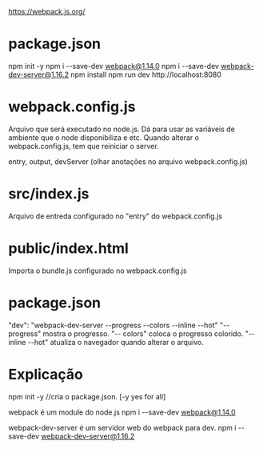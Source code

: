 https://webpack.js.org/

# package.json

npm init -y
npm i --save-dev webpack@1.14.0
npm i --save-dev webpack-dev-server@1.16.2
npm install
npm run dev
http://localhost:8080



# webpack.config.js
Arquivo que será executado no node.js. Dá para usar as variáveis de ambiente que o node disponibiliza e etc.
Quando alterar o webpack.config.js, tem que reiniciar o server.
 
entry, output, devServer (olhar anotações no arquivo webpack.config.js)

# src/index.js
Arquivo de entreda configurado no "entry" do webpack.config.js


# public/index.html
Importa o bundle.js configurado no webpack.config.js

# package.json
"dev": "webpack-dev-server --progress --colors --inline --hot"
"--progress" mostra o progresso.
"-- colors" coloca o progresso colorido.
"--inline --hot" atualiza o navegador quando alterar o arquivo.


# Explicação
npm init -y  //cria o package.json. [-y yes for all]

webpack é um module do node.js
npm i --save-dev webpack@1.14.0

webpack-dev-server é um servidor web do webpack para dev.
npm i --save-dev webpack-dev-server@1.16.2



